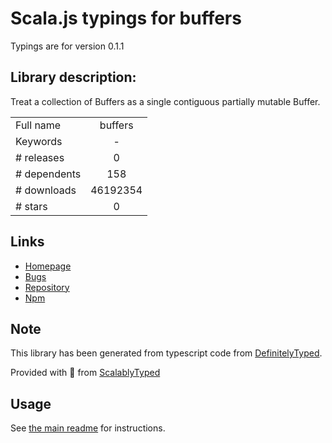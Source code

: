 
# Scala.js typings for buffers

Typings are for version 0.1.1

## Library description:
Treat a collection of Buffers as a single contiguous partially mutable Buffer.

|                    |                 |
| ------------------ | :-------------: |
| Full name          | buffers |
| Keywords           | - |
| # releases         | 0 |
| # dependents       | 158 |
| # downloads        | 46192354 |
| # stars            | 0 |

## Links
- [Homepage](https://github.com/substack/node-buffers#readme)
- [Bugs](https://github.com/substack/node-buffers/issues)
- [Repository](https://github.com/substack/node-buffers)
- [Npm](https://www.npmjs.com/package/buffers)
    


## Note
This library has been generated from typescript code from [DefinitelyTyped](https://definitelytyped.org).

Provided with :purple_heart: from [ScalablyTyped](https://github.com/oyvindberg/ScalablyTyped)

## Usage
See [the main readme](../../readme.md) for instructions.


